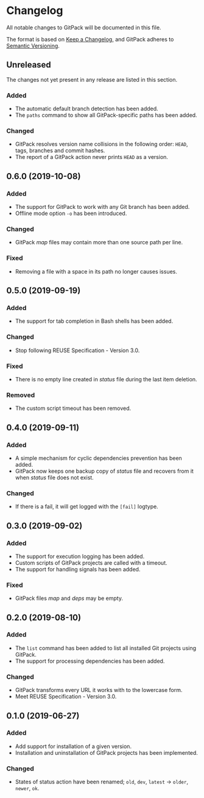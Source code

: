 # Changelog

All notable changes to GitPack will be documented in this file.

The format is based on [Keep a Changelog](https://keepachangelog.com/en/1.0.0/), and GitPack adheres to [Semantic Versioning](https://semver.org/spec/v2.0.0.html).

## Unreleased

The changes not yet present in any release are listed in this section.

### Added

* The automatic default branch detection has been added.
* The `paths` command to show all GitPack-specific paths has been added.

### Changed

* GitPack resolves version name collisions in the following order: `HEAD`, tags, branches and commit hashes.
* The report of a GitPack action never prints `HEAD` as a version.

## 0.6.0 (2019-10-08)

### Added

* The support for GitPack to work with any Git branch has been added.
* Offline mode option `-o` has been introduced.

### Changed

* GitPack *map* files may contain more than one source path per line.

### Fixed

* Removing a file with a space in its path no longer causes issues.

## 0.5.0 (2019-09-19)

### Added

* The support for tab completion in Bash shells has been added.

### Changed

* Stop following REUSE Specification - Version 3.0.

### Fixed

* There is no empty line created in *status* file during the last item deletion.

### Removed

* The custom script timeout has been removed.

## 0.4.0 (2019-09-11)

### Added

* A simple mechanism for cyclic dependencies prevention has been added.
* GitPack now keeps one backup copy of *status* file and recovers from it when *status* file does not exist.

### Changed

* If there is a fail, it will get logged with the `[fail]` logtype.

## 0.3.0 (2019-09-02)

### Added

* The support for execution logging has been added.
* Custom scripts of GitPack projects are called with a timeout.
* The support for handling signals has been added.

### Fixed

* GitPack files *map* and *deps* may be empty.

## 0.2.0 (2019-08-10)

### Added

* The `list` command has been added to list all installed Git projects using GitPack.
* The support for processing dependencies has been added.

### Changed

* GitPack transforms every URL it works with to the lowercase form.
* Meet REUSE Specification - Version 3.0.

## 0.1.0 (2019-06-27)

### Added

* Add support for installation of a given version.
* Installation and uninstallation of GitPack projects has been implemented.

### Changed

* States of status action have been renamed; `old`, `dev`, `latest` -> `older`, `newer`, `ok`.
